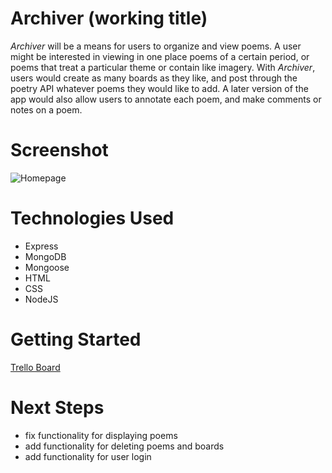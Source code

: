 # Archiver (working title)

_Archiver_ will be a means for users to organize and view poems. A user might be interested in viewing in one place poems of a certain period, or poems that treat a particular theme or contain like imagery. With _Archiver_, users would create as many boards as they like, and post through the poetry API whatever poems they would like to add. A later version of the app would also allow users to annotate each poem, and make comments or notes on a poem.

# Screenshot

![Homepage](/images/archiver-homepage.png)

# Technologies Used

* Express
* MongoDB
* Mongoose
* HTML
* CSS
* NodeJS

# Getting Started

[Trello Board](https://trello.com/b/lrFeZevy/poetry-archive)

# Next Steps

* fix functionality for displaying poems
* add functionality for deleting poems and boards
* add functionality for user login